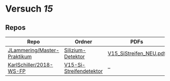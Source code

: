 # Versuch *15*

## Repos

|                               Repo                               |                                                 Ordner                                                  |                                                                                   PDFs                                                                                   |
|------------------------------------------------------------------|---------------------------------------------------------------------------------------------------------|--------------------------------------------------------------------------------------------------------------------------------------------------------------------------|
|[JLammering/Master-Praktikum](../repo/JLammering/Master-Praktikum)|[Silizium-Detektor](https://github.com/JLammering/Master-Praktikum/tree/master/Silizium-Detektor)        |[V15_SiStreifen_NEU.pdf](https://docs.google.com/viewer?url=https://raw.githubusercontent.com/JLammering/Master-Praktikum/master/Silizium-Detektor/V15_SiStreifen_NEU.pdf)|
|[KarlSchiller/2018-WS-FP](../repo/KarlSchiller/2018-WS-FP)        |[V15-Si-Streifendetektor](https://github.com/KarlSchiller/2018-WS-FP/tree/master/V15-Si-Streifendetektor)|–                                                                                                                                                                         |
